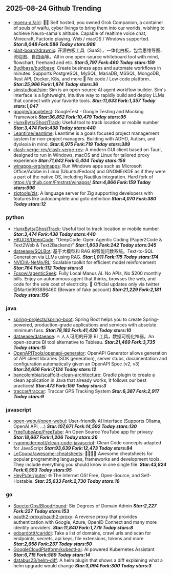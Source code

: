 ## 2025-08-24 Github Trending

### 
* [moeru-ai/airi](https://github.com/moeru-ai/airi): 💖🧸 Self hosted, you owned Grok Companion, a container of souls of waifu, cyber livings to bring them into our worlds, wishing to achieve Neuro-sama's altitude. Capable of realtime voice chat, Minecraft, Factorio playing. Web / macOS / Windows supported. ***Star:8,048 Fork:586 Today stars:986***
* [plait-board/drawnix](https://github.com/plait-board/drawnix): 开源白板工具（SaaS），一体化白板，包含思维导图、流程图、自由画等。All in one open-source whiteboard tool with mind, flowchart, freehand and etc. ***Star:5,797 Fork:460 Today stars:159***
* [Budibase/budibase](https://github.com/Budibase/budibase): Create business apps and automate workflows in minutes. Supports PostgreSQL, MySQL, MariaDB, MSSQL, MongoDB, Rest API, Docker, K8s, and more 🚀 No code / Low code platform.. ***Star:25,966 Fork:1,874 Today stars:36***
* [simstudioai/sim](https://github.com/simstudioai/sim): Sim is an open-source AI agent workflow builder. Sim's interface is a lightweight, intuitive way to rapidly build and deploy LLMs that connect with your favorite tools. ***Star:11,633 Fork:1,357 Today stars:1,047***
* [google/googletest](https://github.com/google/googletest): GoogleTest - Google Testing and Mocking Framework ***Star:36,852 Fork:10,479 Today stars:95***
* [HunxByts/GhostTrack](https://github.com/HunxByts/GhostTrack): Useful tool to track location or mobile number ***Star:3,474 Fork:438 Today stars:440***
* [Leantime/leantime](https://github.com/Leantime/leantime): Leantime is a goals focused project management system for non-project managers. Building with ADHD, Autism, and dyslexia in mind. ***Star:6,975 Fork:719 Today stars:389***
* [clash-verge-rev/clash-verge-rev](https://github.com/clash-verge-rev/clash-verge-rev): A modern GUI client based on Tauri, designed to run in Windows, macOS and Linux for tailored proxy experience ***Star:71,642 Fork:5,404 Today stars:156***
* [winapps-org/winapps](https://github.com/winapps-org/winapps): Run Windows apps such as Microsoft Office/Adobe in Linux (Ubuntu/Fedora) and GNOME/KDE as if they were a part of the native OS, including Nautilus integration. Hard fork of https://github.com/Fmstrat/winapps/ ***Star:4,866 Fork:159 Today stars:696***
* [zigtools/zls](https://github.com/zigtools/zls): A language server for Zig supporting developers with features like autocomplete and goto definition ***Star:4,070 Fork:380 Today stars:12***

### python
* [HunxByts/GhostTrack](https://github.com/HunxByts/GhostTrack): Useful tool to track location or mobile number ***Star:3,474 Fork:438 Today stars:440***
* [HKUDS/DeepCode](https://github.com/HKUDS/DeepCode): "DeepCode: Open Agentic Coding (Paper2Code & Text2Web & Text2Backend)" ***Star:1,803 Fork:242 Today stars:345***
* [dataease/SQLBot](https://github.com/dataease/SQLBot): 基于大模型和 RAG 的智能问数系统。Text-to-SQL Generation via LLMs using RAG. ***Star:1,011 Fork:115 Today stars:174***
* [NVIDIA-NeMo/RL](https://github.com/NVIDIA-NeMo/RL): Scalable toolkit for efficient model reinforcement ***Star:764 Fork:112 Today stars:8***
* [Fosowl/agenticSeek](https://github.com/Fosowl/agenticSeek): Fully Local Manus AI. No APIs, No $200 monthly bills. Enjoy an autonomous agent that thinks, browses the web, and code for the sole cost of electricity. 🔔 Official updates only via twitter @Martin993886460 (Beware of fake account) ***Star:21,229 Fork:2,181 Today stars:156***

### java
* [spring-projects/spring-boot](https://github.com/spring-projects/spring-boot): Spring Boot helps you to create Spring-powered, production-grade applications and services with absolute minimum fuss. ***Star:78,182 Fork:41,426 Today stars:10***
* [dataease/dataease](https://github.com/dataease/dataease): 🔥 人人可用的开源 BI 工具，数据可视化神器。An open-source BI tool alternative to Tableau. ***Star:21,469 Fork:3,735 Today stars:15***
* [OpenAPITools/openapi-generator](https://github.com/OpenAPITools/openapi-generator): OpenAPI Generator allows generation of API client libraries (SDK generation), server stubs, documentation and configuration automatically given an OpenAPI Spec (v2, v3) ***Star:24,656 Fork:7,124 Today stars:12***
* [bancolombia/scaffold-clean-architecture](https://github.com/bancolombia/scaffold-clean-architecture): Gradle plugin to create a clean application in Java that already works, It follows our best practices! ***Star:473 Fork:159 Today stars:3***
* [traccar/traccar](https://github.com/traccar/traccar): Traccar GPS Tracking System ***Star:6,387 Fork:2,917 Today stars:9***

### javascript
* [open-webui/open-webui](https://github.com/open-webui/open-webui): User-friendly AI Interface (Supports Ollama, OpenAI API, ...) ***Star:107,671 Fork:14,592 Today stars:130***
* [FreeTubeApp/FreeTube](https://github.com/FreeTubeApp/FreeTube): An Open Source YouTube app for privacy ***Star:18,667 Fork:1,206 Today stars:26***
* [ryanmcdermott/clean-code-javascript](https://github.com/ryanmcdermott/clean-code-javascript): Clean Code concepts adapted for JavaScript ***Star:93,639 Fork:12,473 Today stars:84***
* [LeCoupa/awesome-cheatsheets](https://github.com/LeCoupa/awesome-cheatsheets): 👩‍💻👨‍💻 Awesome cheatsheets for popular programming languages, frameworks and development tools. They include everything you should know in one single file. ***Star:43,824 Fork:6,553 Today stars:95***
* [HeyPuter/puter](https://github.com/HeyPuter/puter): 🌐 The Internet OS! Free, Open-Source, and Self-Hostable. ***Star:35,633 Fork:2,730 Today stars:16***

### go
* [SpecterOps/BloodHound](https://github.com/SpecterOps/BloodHound): Six Degrees of Domain Admin ***Star:2,227 Fork:227 Today stars:153***
* [oauth2-proxy/oauth2-proxy](https://github.com/oauth2-proxy/oauth2-proxy): A reverse proxy that provides authentication with Google, Azure, OpenID Connect and many more identity providers. ***Star:11,840 Fork:1,779 Today stars:8***
* [edoardottt/cariddi](https://github.com/edoardottt/cariddi): Take a list of domains, crawl urls and scan for endpoints, secrets, api keys, file extensions, tokens and more ***Star:2,658 Fork:237 Today stars:50***
* [GoogleCloudPlatform/kubectl-ai](https://github.com/GoogleCloudPlatform/kubectl-ai): AI powered Kubernetes Assistant ***Star:6,715 Fork:589 Today stars:14***
* [databus23/helm-diff](https://github.com/databus23/helm-diff): A helm plugin that shows a diff explaining what a helm upgrade would change ***Star:3,094 Fork:300 Today stars:3***
